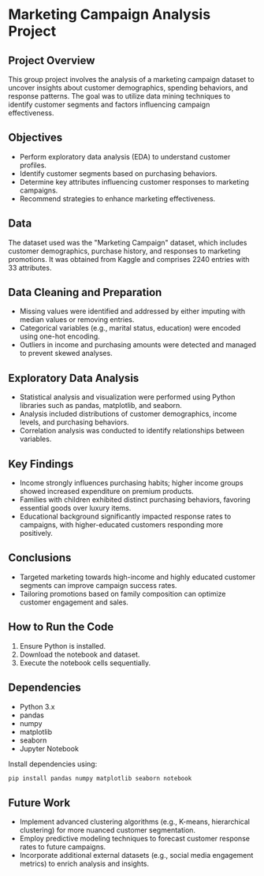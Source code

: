 # Marketing Campaign Analysis Project

## Project Overview

This group project involves the analysis of a marketing campaign dataset to uncover insights about customer demographics, spending behaviors, and response patterns. The goal was to utilize data mining techniques to identify customer segments and factors influencing campaign effectiveness.

## Objectives

* Perform exploratory data analysis (EDA) to understand customer profiles.
* Identify customer segments based on purchasing behaviors.
* Determine key attributes influencing customer responses to marketing campaigns.
* Recommend strategies to enhance marketing effectiveness.

## Data

The dataset used was the "Marketing Campaign" dataset, which includes customer demographics, purchase history, and responses to marketing promotions. It was obtained from Kaggle and comprises 2240 entries with 33 attributes.

## Data Cleaning and Preparation

* Missing values were identified and addressed by either imputing with median values or removing entries.
* Categorical variables (e.g., marital status, education) were encoded using one-hot encoding.
* Outliers in income and purchasing amounts were detected and managed to prevent skewed analyses.

## Exploratory Data Analysis

* Statistical analysis and visualization were performed using Python libraries such as pandas, matplotlib, and seaborn.
* Analysis included distributions of customer demographics, income levels, and purchasing behaviors.
* Correlation analysis was conducted to identify relationships between variables.

## Key Findings

* Income strongly influences purchasing habits; higher income groups showed increased expenditure on premium products.
* Families with children exhibited distinct purchasing behaviors, favoring essential goods over luxury items.
* Educational background significantly impacted response rates to campaigns, with higher-educated customers responding more positively.

## Conclusions

* Targeted marketing towards high-income and highly educated customer segments can improve campaign success rates.
* Tailoring promotions based on family composition can optimize customer engagement and sales.

## How to Run the Code

1. Ensure Python is installed.
2. Download the notebook and dataset.
3. Execute the notebook cells sequentially.

## Dependencies

* Python 3.x
* pandas
* numpy
* matplotlib
* seaborn
* Jupyter Notebook

Install dependencies using:

```bash
pip install pandas numpy matplotlib seaborn notebook
```

## Future Work

* Implement advanced clustering algorithms (e.g., K-means, hierarchical clustering) for more nuanced customer segmentation.
* Employ predictive modeling techniques to forecast customer response rates to future campaigns.
* Incorporate additional external datasets (e.g., social media engagement metrics) to enrich analysis and insights.

